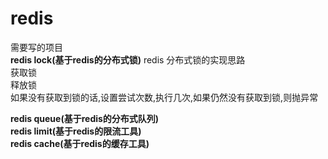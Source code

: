 # redis
需要写的项目  
**redis lock(基于redis的分布式锁)** 
redis 分布式锁的实现思路  
获取锁  
释放锁  
如果没有获取到锁的话,设置尝试次数,执行几次,如果仍然没有获取到锁,则抛异常  

**redis queue(基于redis的分布式队列)**    
**redis limit(基于redis的限流工具)**  
**redis cache(基于redis的缓存工具)**
